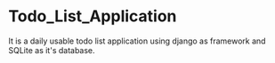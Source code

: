 # Todo_List_Application
It is a daily usable todo list application using django as framework and SQLite as it's database.
